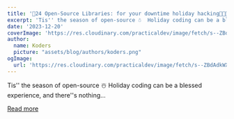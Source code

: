 ```yaml
---
title: '🎄24 Open-Source Libraries: for your downtime holiday hacking🎅🏽🎁'
excerpt: 'Tis'' the season of open-source ☃️  Holiday coding can be a blessed experience, and there''s nothing...'
date: '2023-12-20'
coverImage: 'https://res.cloudinary.com/practicaldev/image/fetch/s--ZBdAdkWX--/c_imagga_scale,f_auto,fl_progressive,h_420,q_66,w_1000/https://dev-to-uploads.s3.amazonaws.com/uploads/articles/ow8t2a9jxnhw0drrkhj7.gif'
author:
  name: Koders
  picture: "assets/blog/authors/koders.png"
ogImage:
  url: 'https://res.cloudinary.com/practicaldev/image/fetch/s--ZBdAdkWX--/c_imagga_scale,f_auto,fl_progressive,h_420,q_66,w_1000/https://dev-to-uploads.s3.amazonaws.com/uploads/articles/ow8t2a9jxnhw0drrkhj7.gif'
---
```


Tis'' the season of open-source ☃️  Holiday coding can be a blessed experience, and there''s nothing...

[Read more](https://dev.to/copilotkit/24-must-try-open-source-projects-for-your-christmas-coding-3603)
